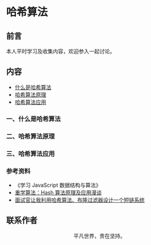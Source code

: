 # 哈希算法

## 前言

本人平时学习及收集内容，欢迎参入一起讨论。

## 内容

- [什么是哈希算法](#一、什么是哈希算法)
- [哈希算法原理](#二、哈希算法原理)
- [哈希算法应用](#三、哈希算法应用)

### 一、什么是哈希算法

### 二、哈希算法原理

### 三、哈希算法应用

### 参考资料

- 《学习 JavaScript 数据结构与算法》
- [重学算法：Hash 算法原理及应用漫谈](https://mp.weixin.qq.com/s/Q0w59YQmZN7tWxSXPR1vrA)
- [面试官让我利用哈希算法、布隆过滤器设计一个短链系统](https://mp.weixin.qq.com/s/g9yhI2Fm8aXmVB8gI9trBg)

## 联系作者

<div align="center">
    <p>
        平凡世界，贵在坚持。
    </p>
    <img :src="$withBase('/about/contact.png')" />
</div>
